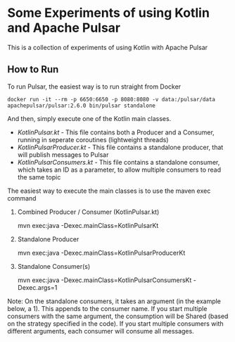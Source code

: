 # Some Experiments of using Kotlin and Apache Pulsar 

This is a collection of experiments of using Kotlin with Apache Pulsar

## How to Run
To run Pulsar, the easiest way is to run straight from Docker
    
    docker run -it --rm -p 6650:6650 -p 8080:8080 -v data:/pulsar/data apachepulsar/pulsar:2.6.0 bin/pulsar standalone

And then, simply execute one of the Kotlin main classes.

- _KotlinPulsar.kt_ - This file contains both a Producer and a Consumer, running in seperate coroutines (lightweight threads)
- _KotlinPulsarProducer.kt_ - This file contains a standalone producer, that will publish messages to Pulsar 
- _KotlinPulsarConsumers.kt_ - This file contains a standalone consumer, which takes an ID as a parameter, to allow multiple consumers to read the same topic

The easiest way to execute the main classes is to use the maven exec command

1. Combined Producer / Consumer (KotlinPulsar.kt)

    
    mvn exec:java -Dexec.mainClass=KotlinPulsarKt

2. Standalone Producer


    mvn exec:java -Dexec.mainClass=KotlinPulsarProducerKt


3. Standalone Consumer(s)


    mvn exec:java -Dexec.mainClass=KotlinPulsarConsumersKt -Dexec.args=1


Note: On the standalone consumers, it takes an argument (in the example below, a 1). This appends to the consumer name. If you start multiple consumers with the same argument, the consumption will be Shared (based on the strategy specified in the code). If you start multiple consumers with different arguments, each consumer will consume all messages.




